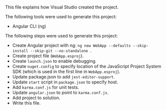 This file explains how Visual Studio created the project.

The following tools were used to generate this project:
- Angular CLI (ng)

The following steps were used to generate this project:
- Create Angular project with ng: `ng new WebApp --defaults --skip-install --skip-git --no-standalone `.
- Create project file (`WebApp.esproj`).
- Create `launch.json` to enable debugging.
- Create `nuget.config` to specify location of the JavaScript Project System SDK (which is used in the first line in `WebApp.esproj`).
- Update package.json to add `jest-editor-support`.
- Update `start` script in `package.json` to specify host.
- Add `karma.conf.js` for unit tests.
- Update `angular.json` to point to `karma.conf.js`.
- Add project to solution.
- Write this file.

